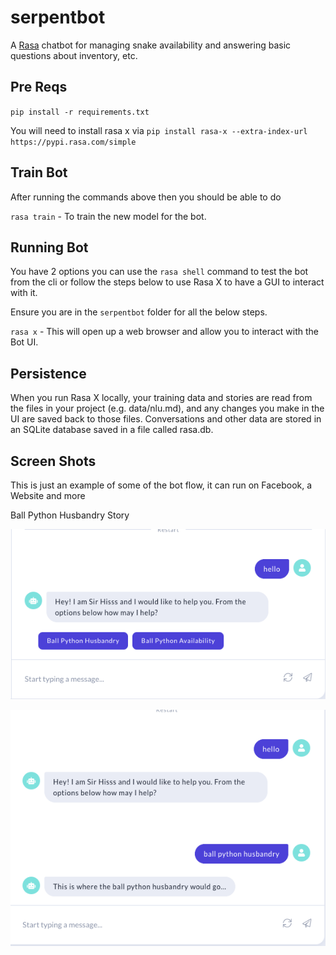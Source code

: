 # serpentbot
A [Rasa](https://rasa.com/) chatbot for managing snake availability and answering basic questions about inventory, etc.

## Pre Reqs

`pip install -r requirements.txt`

You will need to install rasa x via `pip install rasa-x --extra-index-url https://pypi.rasa.com/simple`


## Train Bot
After running the commands above then you should be able to do

`rasa train` - To train the new model for the bot.

## Running Bot

You have 2 options you can use the `rasa shell` command to test the bot from the cli or follow the steps below to use Rasa X to have a GUI to interact with it.

Ensure you are in the `serpentbot` folder for all the below steps.

`rasa x` - This will open up a web browser and allow you to interact with the Bot UI.

## Persistence
When you run Rasa X locally, your training data and stories are read from the files in your project (e.g. data/nlu.md), and any changes you make in the UI are saved back to those files. Conversations and other data are stored in an SQLite database saved in a file called rasa.db.

## Screen Shots
This is just an example of some of the bot flow, it can run on Facebook, a Website and more

Ball Python Husbandry Story

![husbandry ss 1](screenshots/husbandry_flow.png)

![husbandry ss 2](screenshots/husbandry_flow2.png)



